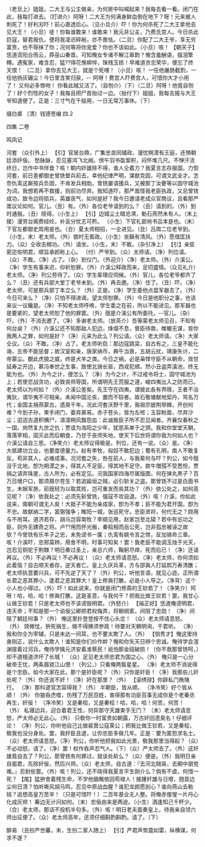 <!-- { "loadSidebar": true } -->
（老旦上）姐姐，二大王与公主做亲，为何房中叫喊起来？我每去看一看。闭门在此，我每打进去。（打进介）阿呀！二大王为何满身鲜血倒在地下？呀！元来被人刺死了！好利刃吓！前心直透后心。（见小旦介）吓！你为何杀死了二大王拿他去见大王！（小旦）唗！你每谁敢来！谁敢来！我元非公主，乃费氏宫人。今日杀此巨寇，替君报仇，便将我凌迟碎剐，亦不畏怯。（二旦）你配了二大王爷，享无穷富贵，也不辱抹了你；况何等将你宠爱？你也不该如此。（小旦）咳！
【朝天子】恁道谎阳台雨云，莽巫山秦晋。可知俺女专诸不解江皋韵？俺含羞酬语，搵泪擎樽。遇寃家，难含忍，猛??得花憔柳悴，珠残玉损！早难道贪恋荣华，便忘了终天恨！
（二旦）拿你去见大王，就是个死哩！（小旦）咳！
一任他屠肠截割，一任他扬灰碾尘！今日里含笑归泉，--
阿呀！费宫人吓费宫人，可惜你大才小用了！
又何必多唇吻！
你看此贼又活了。（自刎介）（下）（二旦）阿呀！他竟自刎了！好个烈性的女子！我每且把尸首抬过一边。（抬付下）姐姐，我每去报与大王爷知道便了。正是：三寸气在千般用，一日无常万事休。（下）

缀白裘 〔清〕钱德苍编 四.2
 
 
四集 
二卷
 
鸣凤记
 
河套
（众引外上）
【引】官居台鼎，广集忠良同辅政。漫忧朔漠有王庭，还惧朝廷添奸佞。
愁脉脉，忍见塞鸿飞北阙。傍午羽书盈案积，闷怀堆几尺。不惮汗流终日，岂作中书伴食？咳！朝内奸雄除不得，谁人仝着力？我夏言志存报国，力恢河套，前日差都御史曾铣督兵前去，幸他纪律严明，谋猷克固，可谓文武全才。怎奈仇鸾这厮按兵负固，不肯发兵相助。曾铣屡请援兵，又被那丁汝夔等以固守城池为词。我想若再不救援，则前功尽弃。我知道吓，那严嵩怪我老臣执政，又忌曾铣成功，致令边将损兵，英雄丧气，如何是好？我今日邀请老成众官商议，且看那严嵩议论如何。官儿。（丑）有。（外）各位老爷请到的么？（丑）请到的。（外）到时通报。（丑）晓得。（小生上）
【引】边城尘土暗沧凕，勒石燕然未有人。（末上接）漫劳台阁费经纶，补衮分忧志可矜。
（小生）下官礼部尙书吕本是也。（末）下官左都御史周用是也。（合）夏太师相招，一仝进见。（丑）吕周二位老爷到。（小生，末）老太师。（外）救时无善政。（小生）坐鎭有清风。（外）愿借匡扶力。（众）仝收击楫功。（外）请坐。（小生，末）不敢。（杂引净上）
【引】亲臣密迩佐明君，顺旨承颜称上心。
（付）严爷到。（众）太师请。（净）列位请。（众）不敢。（净）占了。（杂）到仪门。（外迎介）（净）老太师。（外）介溪公。（净）学生有事来迟，仰祈恕罪。（外）介溪公释政而来，足叨盛情。（众见礼介）老太师。（净）列公劳待了。（众）学生辈理应伺候。（外）官儿，各位老爷都齐了么？（丑）还有兵部大堂丁老爷未到。（外）再去邀。（净）住了。（丑）吓。（净）老太师，可是那兵部丁本立么？（外）正是。（净）学生委他点盘军器去了。（外）今日可来么？（净）只怕不得进谒，望太师恕罪。（外）今日是他职分之事，也该来议一议纔是。（净）不知老太师呼唤，学生委之在前，所以不能进见。那军器也是要紧的，望老太师恕了他的罪罢。（外）旣是介溪公有所委托，--官儿。（杂）吓。（外）不消去邀了。（净）多谢老太师。（放茶介）吾等蒙老太师见召，不知有何台谕？（外）介溪公还不知那敌人犯边，烽烟不息，督臣待救，帷幄无谋，皆你我两人之罪，如何是好？（净）元来为此么？列公请。（众）老太师请。（净）大家仝议。（众）不敢。（净）占了。老太师听启：那边寇跳梁，自古有之，三皇不能化诲，五帝不能惩督；故汉室和亲，唐家纳币，典午当衰，五胡云扰，靖康失计，二帝蒙尘。覩此虎狼之威，终是犬羊之类。今日之祸，必是枭悍守臣不从朝命，效甘延寿之开边，慕冯奉世之生事，致使北骑长驱，西戎犯顺。然小丑盗弄潢池，终无能为也。（外）为今之计，便怎么？（净）为今之计，不过戒令将士，固守城池为上；若使恋战贪功，必致丧师辱国，所谓明先王荒服之道，峻四夷出入之防而已。老太师以为何如？（外）介溪公差矣。先王守在四夷，谓彼此各有界限，王者不治夷狄，谓华夷不可相亲。未闻中国沦丧，置而不较者。故石敬塘献地契丹，骂名万代；金国主捐燕蒙古，遗臭千年。况此河套沃野千里，我祖宗披荆带棘，开创何难？今到子孙，束手闭门，委弃甚易。赤子苍头，皆为左袵；玉容粉面，尽弃沙尘；迢迢古道积横尸，凛凛朔风飘怨血：此诚我臣子所不忍见闻者。齐襄仅春秋之一国，尙然复九世之仇；贾谊为洛阳之少年，犹思系单于之颈。我和你堂堂天朝，落落宰相，固灭此而后朝食，乃甘于丧师失地，使天下后世将谓你我为何如人也？介溪公请自三思。（净笑介）老太师议得极是。列位，还有一说。（众）是。（净）大抵建功立业，也要度德量力。赵有李牧，匈奴不敢犯边；蜀有孔明，南人不敢复反。苟非其人，必难成事。况河套之失，咎在前人，与我辈何与吓？列公，如今旣没于北地，卽为朔漠之乡，得其人不足臣，得其地不足守。故牛僧孺不受悉怛，贾捐之请弃珠崖，古人所为，必有定见。况我国家四海尽属版图，何在弹丸黑子？百万日增户口，那须屑尔苍生？若追踰垣之贼，必引斩关之盗。那曾铣不过是白面书生，未娴军旅，前旣轻为以取其败，岂可重发而丧其功？（外）依公处之，如何高见呢？（净）依我处之：必须先斩曾铣，强寇不攻自退。（外）咳！介溪，你如此说来，南朝可谓无人矣！大抵子不能为亲成家，卽为不孝；臣不能为君开国，卽为不忠。故献纳二字，富弼强争；睢阳一城，张巡死守。忠臣贤将，何代无之？顾用与不用耳。道济若存，胡马岂容南牧？李纲见用，赵家岂至北辕？若中有忌功之臣，则外无建奇之将。卢??用而怀光叛，秦桧相而岳公死，岂非孤忠被诬之故欤？今曾铣有乐羊子之忠，未免谤书一箧；仇鸾有姚令言之悍，反加锡命三章。咳！介溪吓，忠邪莫辨，用舍不明，时事可知矣！罢！我老臣不能调玉烛于光天，岂忍见铜驼于荆棘？明日奏过圣上，亲总六师，鞠躬尽瘁，死而后已！（净）还请再议。（外）不必再议！不必再议！（众）老太师请息怒。（净）老太师，你何须如此着恼？自古顺天者存，逆天者亡。皇上久厌兵革，方与邵眞人打延熙万寿清醮；老太师执意要兴兵，可不先逆了天了？（外）列公，听他言语，就见心迹。正所谓长君之恶其罪小，逢君之恶其罪大！皇上修眞打醮，必是小人导之。（净背）这个小人也小得过。（外）吓！如此说来，你就是闭门修斋的王钦若了！（净笑介）阿呀！哈，哈，哈！修眞打醮，这是圣意，与我何干？把我比做王钦若！罢，我甘心认做王钦若！只是老太师也不该谤毁明君。（外怒介）
【端正好】恁道俺谤明君，违天命；不知是那一个谄佞公卿把君权侮弄，将朝纲紊，间阻了忠勋！
（净）间阻了朝廷何事？（外）
俺这里扑登登按不住心头忿！
（众）老太师请息怒。（外）
效微忱，拚死捐生，做不得拂须参政！待要对天朝明询，干君听。
（净）我和你仝为宰辅，只是未达一间耳，也不要太欺了人。（外）
【倘秀才】俺这里持身刚正，说什么太欺人！谁知是你们价作衅？俺和你矢天日辨个忠诚。俺待学会澶渊提着过河兵，俺待学擒元济安着淮蔡民！祇怕那金瓯破损！〔你不救那曾铣呵，〕却不道檀道济坏了长城！
（众）足见老太师忠君为国之心。（外）
俺只是一心分破帝王忧，两条眉锁江山恨！〔列公，〕只看俺两鬓星星。
（净）老太师不消说得是个忠臣。如今大家在此，那个是奸臣呢？（外）只你是奸臣！（净）我那些儿奸处呢？（外）你还说不奸！（净）奸在那里？（外）
【滚绣球】你辟私门贿赂行。
（净）那科道官怎容得我？（外）
半朝臣，皆从顺。
（净冷笑）好个皆从顺！（外）
你狼呑虎噬，伤残了万民百姓，害得那有功臣百事无成你是个老秦丞再生，奸佞！
（净冷笑）又是秦桧，又是秦桧！哈，哈，哈！何苦，何苦！（外）
私寝边兵，迎合着君王性，何异那守天雄束手无门？
（末）老太师请息怒，严太师必无此心。（外）
只敎你一时富贵如朝露，万古奸回遗臭名！仔细评论！
（净）列公，你听他自己比做裴晋公寇莱公；把我比做王钦若，又是秦桧，敎我也没分身处。罢，我奸臣且退，让你忠臣多做几年。正是：要为匿怨求名士。（众）老太师请息怒。（净）列公，你听他把我如此光景，敎我那里当得起？（众）不必动怒。请了。（净）罢！权作呑声忍气人。（下）（众）严太师去了。（外）这奸雄竟自去了？列公，那曾铣有何罪过，就该处斩么？（众）便是。（外）我明日亲自面君，先除奸佞，然后兴师。（众）老太师，自古道：『去河北贼易，去朝中朋党难。』忍耐些罢。（外）咳！列公，还不晓得我夏言平生刚介么？倘有不虞，何惜一死？
【尾】猛拚舍着残生命，不学他腼觍依回苟禄人！接踵奸雄与日增，翘首边尘何日清？怕听嘶风胡马鸣，忍见中原战血腥？谁犯龙颜愿剖心？谁向燕山去勒铭？追想高皇万苦辛！〔只是可惜吓！〕二百年基业无人整。将俺赤惺惺一片丹心化成灰烬！
筹边无计问如何。（末）忠佞由来是两途。（小生）酒逢知己千杯少。（合）老太师，那话不投机半句多。（外）咳！明日老夫面奏皇上，待我亲自领六师出征便了。（众）老太师高年，还须仔细斟酌斟酌。请了。（下）
 
醉易
（丑扮严世蕃，末，生扮二家人随上）
【引】严君声势震如雷，纵横谋，何求不遂？
